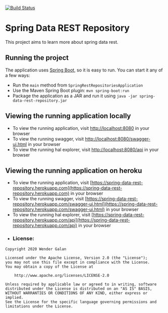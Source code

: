 [![Build Status](https://travis-ci.org/WenderGalan/spring-data-rest-repository.svg?branch=master)](https://travis-ci.org/WenderGalan/spring-data-rest-repository)

# Spring Data REST Repository
This project aims to learn more about spring data rest.

## Running the project
The application uses [Spring Boot](http://projects.spring.io/spring-boot/), so it is easy to run. You can start it any of a few ways:
* Run the `main` method from `SpringRestRepositoriesApplication`
* Use the Maven Spring Boot plugin: `mvn spring-boot:run`
* Package the application as a JAR and run it using `java -jar spring-data-rest-repository.jar`

## Viewing the running application locally
* To view the running application, visit [http://localhost:8080](http://localhost:8080) in your browser
* To view the running swagger, visit [http://localhost:8080/swagger-ui.html](http://localhost:8080/swagger-ui.html) in your browser
* To view the running hal explorer, visit [http://localhost:8080/api](http://localhost:8080/api) in your browser

## Viewing the running application on heroku
* To view the running application, visit [https://spring-data-rest-repository.herokuapp.com](https://spring-data-rest-repository.herokuapp.com) in your browser
* To view the running swagger, visit [https://spring-data-rest-repository.herokuapp.com/swagger-ui.html](https://spring-data-rest-repository.herokuapp.com/swagger-ui.html) in your browser
* To view the running hal explorer, visit [https://spring-data-rest-repository.herokuapp.com/api](https://spring-data-rest-repository.herokuapp.com/api) in your browser

- ### License:
```
Copyright 2020 Wender Galan

Licensed under the Apache License, Version 2.0 (the "License");
you may not use this file except in compliance with the License.
You may obtain a copy of the License at

    http://www.apache.org/licenses/LICENSE-2.0

Unless required by applicable law or agreed to in writing, software
distributed under the License is distributed on an "AS IS" BASIS,
WITHOUT WARRANTIES OR CONDITIONS OF ANY KIND, either express or implied.
See the License for the specific language governing permissions and
limitations under the License.
```
